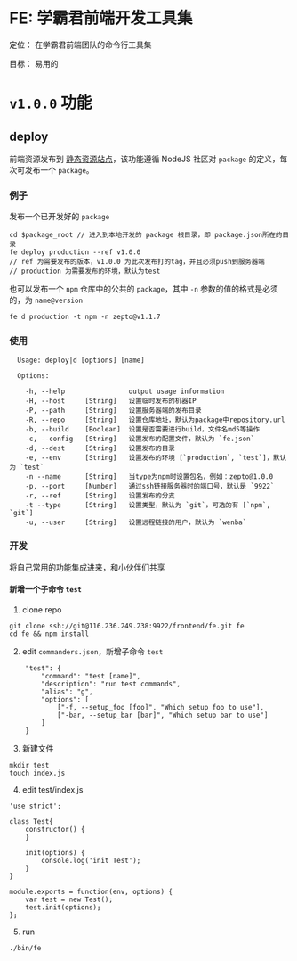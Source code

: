 # FE: 学霸君前端开发工具集

定位： 在学霸君前端团队的命令行工具集

目标： 易用的

# `v1.0.0` 功能

## deploy

前端资源发布到 [静态资源站点](http://static.xueba100.com/)，该功能遵循 NodeJS 社区对 `package` 的定义，每次可发布一个 `package`。

### 例子

发布一个已开发好的 `package`

```
cd $package_root // 进入到本地开发的 package 根目录，即 package.json所在的目录
fe deploy production --ref v1.0.0
// ref 为需要发布的版本，v1.0.0 为此次发布打的tag，并且必须push到服务器端
// production 为需要发布的环境，默认为test
```

也可以发布一个 `npm` 仓库中的公共的 `package`，其中 `-n` 参数的值的格式是必须的，为 `name@version`

```
fe d production -t npm -n zepto@v1.1.7
```

### 使用

```
  Usage: deploy|d [options] [name]

  Options:

    -h, --help                output usage information
    -H, --host     [String]   设置临时发布的机器IP
    -P, --path     [String]   设置服务器端的发布目录
    -R, --repo     [String]   设置仓库地址，默认为package中repository.url
    -b, --build    [Boolean]  设置是否需要进行build，文件名md5等操作
    -c, --config   [String]   设置发布的配置文件，默认为 `fe.json`
    -d, --dest     [String]   设置发布的目录
    -e, --env      [String]   设置发布的环境 [`production`, `test`]，默认为 `test`
    -n --name      [String]   当type为npm时设置包名，例如：zepto@1.0.0
    -p, --port     [Number]   通过ssh链接服务器时的端口号，默认是 `9922`
    -r, --ref      [String]   设置发布的分支
    -t --type      [String]   设置类型，默认为 `git`，可选的有 [`npm`, `git`]
    -u, --user     [String]   设置远程链接的用户，默认为 `wenba`
```

### 开发

将自己常用的功能集成进来，和小伙伴们共享

#### 新增一个子命令 `test`

1. clone repo

```
git clone ssh://git@116.236.249.238:9922/frontend/fe.git fe
cd fe && npm install
```

2. edit `commanders.json`，新增子命令 `test`

```
    "test": {
        "command": "test [name]",
        "description": "run test commands",
        "alias": "g",
        "options": [
            ["-f, --setup_foo [foo]", "Which setup foo to use"],
            ["-bar, --setup_bar [bar]", "Which setup bar to use"]
        ]
    }
```

3. 新建文件

```
mkdir test
touch index.js
```

4. edit test/index.js

```
'use strict';

class Test{
    constructor() {
    }

    init(options) {
        console.log('init Test');
    }
}

module.exports = function(env, options) {
    var test = new Test();
    test.init(options);
};
```

5. run

```
./bin/fe
```